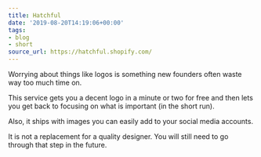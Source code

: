 ```yaml
---
title: Hatchful
date: '2019-08-20T14:19:06+00:00'
tags:
- blog
- short
source_url: https://hatchful.shopify.com/
---
```


Worrying about things like logos is something new founders often waste way too much time on.

This service gets you a decent logo in a minute or two for free and then lets you get back to focusing on what is important (in the short run). 

<!--more-->

Also, it ships with images you can easily add to your social media accounts.

It is not a replacement for a quality designer. You will still need to go through that step in the future.
